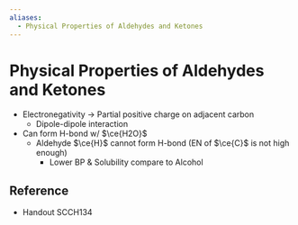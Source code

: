 ```yaml
---
aliases:
  - Physical Properties of Aldehydes and Ketones
---
```


# Physical Properties of Aldehydes and Ketones

- Electronegativity → Partial positive charge on adjacent carbon
  - Dipole-dipole interaction
- Can form H-bond w/ $\ce{H2O}$
  - Aldehyde $\ce{H}$ cannot form H-bond (EN of $\ce{C}$ is not high enough)
    - Lower BP & Solubility compare to Alcohol

## Reference

- Handout SCCH134

